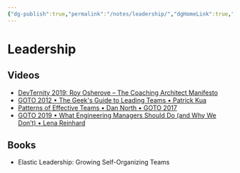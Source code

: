 ```yaml
---
{"dg-publish":true,"permalink":"/notes/leadership/","dgHomeLink":true,"dgPassFrontmatter":false,"dgShowBacklinks":true,"dgShowLocalGraph":true}
---
```


# Leadership

## Videos

- [DevTernity 2019: Roy Osherove – The Coaching Architect Manifesto](https://www.youtube.com/watch?v=XgAJyC5keU0)
- [GOTO 2012 • The Geek's Guide to Leading Teams • Patrick Kua](https://www.youtube.com/watch?v=N9UPW-2wL5U)
- [Patterns of Effective Teams • Dan North • GOTO 2017](https://www.youtube.com/watch?v=lvs7VEsQzKY)
- [GOTO 2019 • What Engineering Managers Should Do (and Why We Don’t) • Lena Reinhard](https://www.youtube.com/watch?v=Q_bJVokYLRI)

## Books

- Elastic Leadership: Growing Self-Organizing Teams

